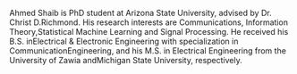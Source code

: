Ahmed Shaib is PhD student at Arizona State University, advised by Dr. Christ D.Richmond. His research interests are Communications, Information Theory,Statistical Machine Learning and Signal Processing. He received his B.S. inElectrical & Electronic Engineering with specialization in CommunicationEngineering, and his M.S. in Electrical Engineering from the University of Zawia andMichigan State University, respectively.